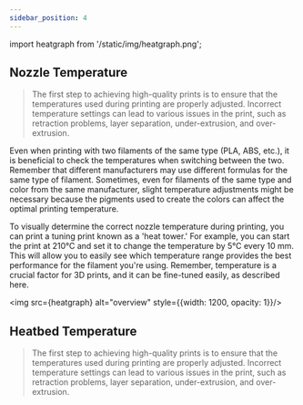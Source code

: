 ```yaml
---
sidebar_position: 4
---
```



import heatgraph from '/static/img/heatgraph.png';

## Nozzle Temperature
>The first step to achieving high-quality prints is to ensure that the temperatures used during printing are properly adjusted. Incorrect temperature settings can lead to various issues in the print, such as retraction problems, layer separation, under-extrusion, and over-extrusion.
>
Even when printing with two filaments of the same type (PLA, ABS, etc.), it is beneficial to check the temperatures when switching between the two. Remember that different manufacturers may use different formulas for the same type of filament. Sometimes, even for filaments of the same type and color from the same manufacturer, slight temperature adjustments might be necessary because the pigments used to create the colors can affect the optimal printing temperature.
>
To visually determine the correct nozzle temperature during printing, you can print a tuning print known as a 'heat tower.' For example, you can start the print at 210°C and set it to change the temperature by 5°C every 10 mm. This will allow you to easily see which temperature range provides the best performance for the filament you're using. Remember, temperature is a crucial factor for 3D prints, and it can be fine-tuned easily, as described here.
>
><div style={{textAlign: 'center'}}>
  <img src={heatgraph} alt="overview" style={{width: 1200, opacity: 1}}/>
  </div>

## Heatbed Temperature
>The first step to achieving high-quality prints is to ensure that the temperatures used during printing are properly adjusted. Incorrect temperature settings can lead to various issues in the print, such as retraction problems, layer separation, under-extrusion, and over-extrusion.